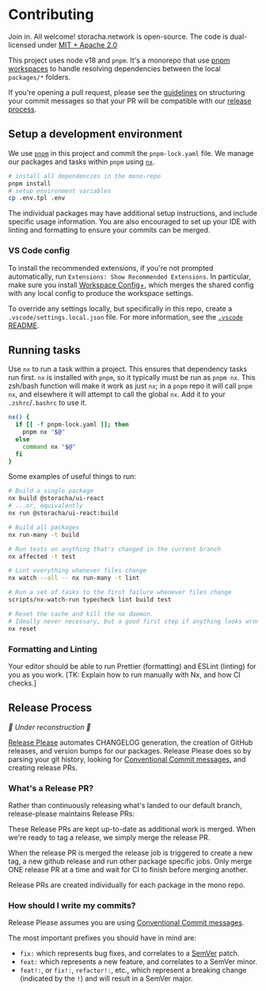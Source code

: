 # Contributing

Join in. All welcome! storacha.network is open-source. The code is dual-licensed under [MIT + Apache 2.0](license.md)

This project uses node v18 and `pnpm`. It's a monorepo that use [pnpm workspaces](https://pnpm.io/workspaces) to handle resolving dependencies between the local `packages/*` folders.

If you're opening a pull request, please see the [guidelines](#how-should-i-write-my-commits) on structuring your commit messages so that your PR will be compatible with our [release process](#release-process).

## Setup a development environment

We use [`pnpm`](https://pnpm.io/) in this project and commit the
`pnpm-lock.yaml` file. We manage our packages and tasks within `pnpm` using
[`nx`](https://nx.dev/).

```bash
# install all dependencies in the mono-repo
pnpm install
# setup environment variables
cp .env.tpl .env
```

The individual packages may have additional setup instructions, and include specific usage information. You are also encouraged to set up your IDE with linting and formatting to ensure your commits can be merged.

### VS Code config

To install the recommended extensions, if you're not prompted automatically, run
`Extensions: Show Recommended Extensions`. In particular, make sure you install
[Workspace
Config+](https://marketplace.visualstudio.com/items?itemName=Swellaby.workspace-config-plus),
which merges the shared config with any local config to produce the workspace
settings.

To override any settings locally, but specifically in this repo, create a
`.vscode/settings.local.json` file. For more information, see the [`.vscode`
README](./.vscode/README.md).

## Running tasks

Use `nx` to run a task within a project. This ensures that dependency tasks run
first. `nx` is installed with `pnpm`, so it typically must be run as `pnpm nx`.
This zsh/bash function will make it work as just `nx`; in a `pnpm` repo it will
call `pnpm nx`, and elsewhere it will attempt to call the global `nx`. Add it to
your `.zshrc`/`.bashrc` to use it.

```sh
nx() {
  if [[ -f pnpm-lock.yaml ]]; then
    pnpm nx "$@"
  else
    command nx "$@"
  fi
}
```

Some examples of useful things to run:

```sh
# Build a single package
nx build @storacha/ui-react
# ...or, equivalently
nx run @storacha/ui-react:build

# Build all packages
nx run-many -t build

# Run tests on anything that's changed in the current branch
nx affected -t test

# Lint everything whenever files change
nx watch --all -- nx run-many -t lint

# Run a set of tasks to the first failure whenever files change
scripts/nx-watch-run typecheck lint build test

# Reset the cache and kill the nx daemon.
# Ideally never necessary, but a good first step if anything looks wrong.
nx reset
```

### Formatting and Linting

Your editor should be able to run Prettier (formatting) and ESLint (linting) for you as you work. [TK: Explain how to run manually with Nx, and how CI checks.]

## Release Process

_🚧 Under reconstruction 🚧_

[Release Please](https://github.com/googleapis/release-please) automates CHANGELOG generation, the creation of GitHub releases, and version bumps for our packages. Release Please does so by parsing your git history, looking for [Conventional Commit messages](https://www.conventionalcommits.org/),
and creating release PRs.

### What's a Release PR?

Rather than continuously releasing what's landed to our default branch, release-please maintains Release PRs:

These Release PRs are kept up-to-date as additional work is merged. When we're ready to tag a release, we simply merge the release PR.

When the release PR is merged the release job is triggered to create a new tag, a new github release and run other package specific jobs. Only merge ONE release PR at a time and wait for CI to finish before merging another.

Release PRs are created individually for each package in the mono repo.

### How should I write my commits?

Release Please assumes you are using [Conventional Commit messages](https://www.conventionalcommits.org/).

The most important prefixes you should have in mind are:

- `fix:` which represents bug fixes, and correlates to a [SemVer](https://semver.org/)
  patch.
- `feat:` which represents a new feature, and correlates to a SemVer minor.
- `feat!:`, or `fix!:`, `refactor!:`, etc., which represent a breaking change
  (indicated by the `!`) and will result in a SemVer major.
